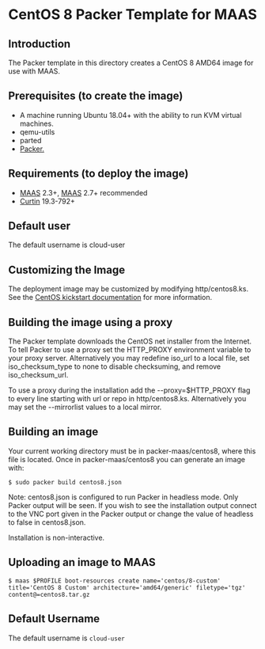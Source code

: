 # CentOS 8 Packer Template for MAAS

## Introduction
The Packer template in this directory creates a CentOS 8 AMD64 image for use
with MAAS.

## Prerequisites (to create the image)

* A machine running Ubuntu 18.04+ with the ability to run KVM virtual machines.
* qemu-utils
* parted
* [Packer.](https://www.packer.io/intro/getting-started/install.html)

## Requirements (to deploy the image)

* [MAAS](https://maas.io) 2.3+, [MAAS](https://maas.io) 2.7+ recommended
* [Curtin](https://launchpad.net/curtin) 19.3-792+

## Default user
The default username is cloud-user

## Customizing the Image
The deployment image may be customized by modifying http/centos8.ks. See the [CentOS kickstart documentation](https://docs.centos.org/en-US/centos/install-guide/Kickstart2/) for more information.

## Building the image using a proxy
The Packer template downloads the CentOS net installer from the Internet. To
tell Packer to use a proxy set the HTTP_PROXY environment variable to your proxy
server. Alternatively you may redefine iso_url to a local file, set
iso_checksum_type to none to disable checksuming, and remove iso_checksum_url.

To use a proxy during the installation add the --proxy=$HTTP_PROXY flag to every
line starting with url or repo in http/centos8.ks. Alternatively you may set the
--mirrorlist values to a local mirror.

## Building an image
Your current working directory must be in packer-maas/centos8, where this file
is located. Once in packer-maas/centos8 you can generate an image with:

```
$ sudo packer build centos8.json
```

Note: centos8.json is configured to run Packer in headless mode. Only Packer
output will be seen. If you wish to see the installation output connect to the
VNC port given in the Packer output or change the value of headless to false in
centos8.json.

Installation is non-interactive.

## Uploading an image to MAAS
```
$ maas $PROFILE boot-resources create name='centos/8-custom' title='CentOS 8 Custom' architecture='amd64/generic' filetype='tgz' content@=centos8.tar.gz
```

## Default Username
The default username is ```cloud-user```
